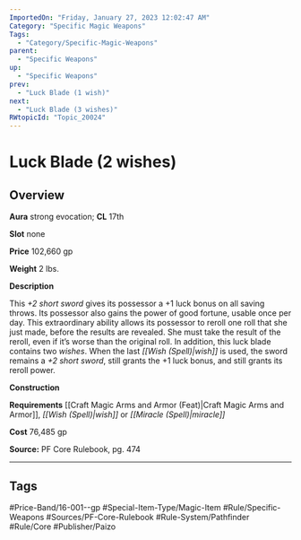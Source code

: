 ```yaml
---
ImportedOn: "Friday, January 27, 2023 12:02:47 AM"
Category: "Specific Magic Weapons"
Tags:
  - "Category/Specific-Magic-Weapons"
parent:
  - "Specific Weapons"
up:
  - "Specific Weapons"
prev:
  - "Luck Blade (1 wish)"
next:
  - "Luck Blade (3 wishes)"
RWtopicId: "Topic_20024"
---
```

# Luck Blade (2 wishes)
## Overview
**Aura** strong evocation; **CL** 17th

**Slot** none

**Price** 102,660 gp

**Weight** 2 lbs.

**Description**

This *+2 short sword* gives its possessor a +1 luck bonus on all saving throws. Its possessor also gains the power of good fortune, usable once per day. This extraordinary ability allows its possessor to reroll one roll that she just made, before the results are revealed. She must take the result of the reroll, even if it’s worse than the original roll. In addition, this luck blade contains two *wishes*. When the last *[[Wish (Spell)|wish]]* is used, the sword remains a *+2 short sword*, still grants the +1 luck bonus, and still grants its reroll power.

**Construction**

**Requirements** [[Craft Magic Arms and Armor (Feat)|Craft Magic Arms and Armor]], *[[Wish (Spell)|wish]]* or *[[Miracle (Spell)|miracle]]*

**Cost** 76,485 gp

**Source:** PF Core Rulebook, pg. 474


---
## Tags
#Price-Band/16-001--gp #Special-Item-Type/Magic-Item #Rule/Specific-Weapons #Sources/PF-Core-Rulebook #Rule-System/Pathfinder #Rule/Core #Publisher/Paizo

